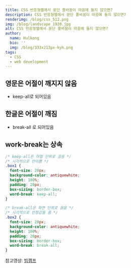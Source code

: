 ```yaml
---
title: CSS 반응형웹에서 문단 줄바꿈이 마음에 들지 않으면?
description: CSS 반응형웹에서 문단 줄바꿈이 마음에 들지 않으면?
renderimg: /blog/css_512.png
img: /blog/landscape_1920.jpg
alt: CSS 반응형웹에서 문단 줄바꿈이 마음에 들지 않으면?
author:
  name: Hulkong
  bio: ''
  img: /blog/333x213px-kyh.png
tags:
  - CSS
  - web development
---
```


## 영문은 어절이 깨지지 않음

- keep-all로 되어있음

## 한글은 어절이 깨짐

- break-all 로 되어있음

## work-break는 상속

```css
/* keep-all은 어절 단위로 끊음 */
/* 시각적으로 안이쁨 */
.box1 {
  font-size: 20px;
  background-color: antiquewhite;
  height: 100%;
  padding: 20px;
  box-sizing: border-box;
  word-break: keep-all;
}

/* break-all은 화면 단위로 끊음 */
/* 시각적으로 안정감을 줌 */
.box2 {
  font-size: 20px;
  background-color: antiquewhite;
  height: 100%;
  padding: 20px;
  box-sizing: border-box;
  word-break: break-all;
}
```

참고영상: [빔캠프](https://www.youtube.com/watch?v=t_J5s3Fs13A)
